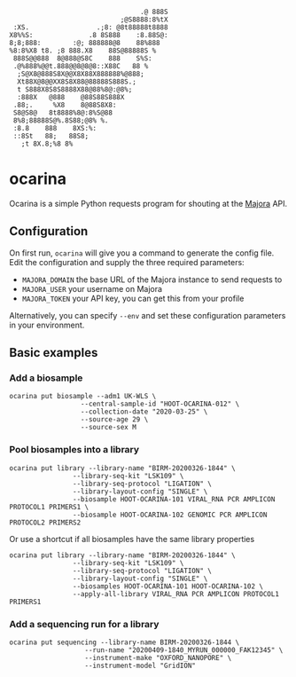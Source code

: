 
```
                                 .@ 888S
                            ;@S8888:8%tX
 :XS.                 .;8: @8t88888t8888
X8%%S:              .8 8S888    :8.88S@:
8;8;888:        :@; 888888@8    88%888
%8:8%X8 t8. ;8 888.X8    88S@88888S %
 888S@@888  8@888@S8C    888    S%S:
 .@%888%@@t.888@@8@8@8::X88C   88 %
  ;S@X8@888S8X@@X8X88X888888%@888;
  Xt88X@8@@XX8S8X88@88888S888S.;
  t S888X8S8S8888X88@88%8@:@8%;
  :888X   @888    @88S88S888X
 .88;.     %X8    8@88S8X8:
 S8@S8@   8t8888%8@:8%S@88
 8%8;88888S@%.8S88;@8% %.
 :8.8    888    8XS:%:
 ::8St   88;   88S8;
   ;t 8X.8;%8 8%
```

# ocarina
Ocarina is a simple Python requests program for shouting at the [Majora](https://github.com/SamStudio8/majora) API.

## Configuration
On first run, `ocarina` will give you a command to generate the config file.
Edit the configuration and supply the three required parameters:

* `MAJORA_DOMAIN` the base URL of the Majora instance to send requests to
* `MAJORA_USER` your username on Majora
* `MAJORA_TOKEN` your API key, you can get this from your profile

Alternatively, you can specify `--env` and set these configuration parameters in your environment.

## Basic examples

### Add a biosample

```
ocarina put biosample --adm1 UK-WLS \
                  --central-sample-id "HOOT-OCARINA-012" \
                  --collection-date "2020-03-25" \
                  --source-age 29 \
                  --source-sex M
```

### Pool biosamples into a library

```
ocarina put library --library-name "BIRM-20200326-1844" \
                --library-seq-kit "LSK109" \
                --library-seq-protocol "LIGATION" \
                --library-layout-config "SINGLE" \
                --biosample HOOT-OCARINA-101 VIRAL_RNA PCR AMPLICON PROTOCOL1 PRIMERS1 \
                --biosample HOOT-OCARINA-102 GENOMIC PCR AMPLICON PROTOCOL2 PRIMERS2
```

Or use a shortcut if all biosamples have the same library properties

```
ocarina put library --library-name "BIRM-20200326-1844" \
                --library-seq-kit "LSK109" \
                --library-seq-protocol "LIGATION" \
                --library-layout-config "SINGLE" \
                --biosamples HOOT-OCARINA-101 HOOT-OCARINA-102 \
                --apply-all-library VIRAL_RNA PCR AMPLICON PROTOCOL1 PRIMERS1
```

### Add a sequencing run for a library

```
ocarina put sequencing --library-name BIRM-20200326-1844 \
                   --run-name "20200409-1840_MYRUN_000000_FAK12345" \
                   --instrument-make "OXFORD_NANOPORE" \
                   --instrument-model "GridION"
```
